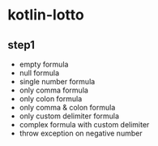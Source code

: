 # kotlin-lotto

## step1
- empty formula
- null formula
- single number formula
- only comma formula
- only colon formula
- only comma & colon formula
- only custom delimiter formula
- complex formula with custom delimiter
- throw exception on negative number
